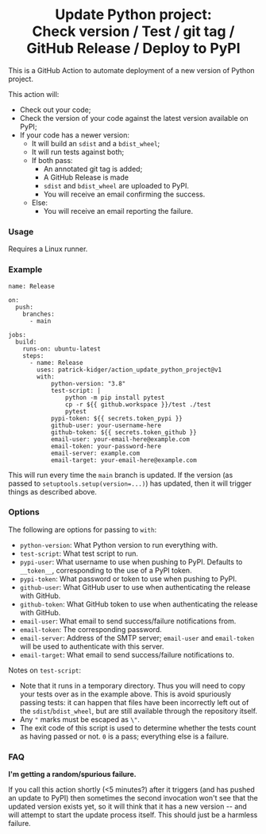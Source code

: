 <h1 align='center'>Update Python project:<br>Check version / Test / git tag / GitHub Release / Deploy to PyPI</h1>

This is a GitHub Action to automate deployment of a new version of Python project.

This action will:
- Check out your code;
- Check the version of your code against the latest version available on PyPI;
- If your code has a newer version:
    - It will build an `sdist` and a `bdist_wheel`;
    - It will run tests against both;
    - If both pass:
        - An annotated git tag is added;
        - A GitHub Release is made
        - `sdist` and `bdist_wheel` are uploaded to PyPI.
        - You will receive an email confirming the success.
    - Else:
        - You will receive an email reporting the failure.

### Usage

Requires a Linux runner.

### Example

```
name: Release

on:
  push:
    branches:
      - main

jobs:
  build:
    runs-on: ubuntu-latest
    steps:
      - name: Release
        uses: patrick-kidger/action_update_python_project@v1
        with:
            python-version: "3.8"
            test-script: |
                python -m pip install pytest
                cp -r ${{ github.workspace }}/test ./test
                pytest
            pypi-token: ${{ secrets.token_pypi }}
            github-user: your-username-here
            github-token: ${{ secrets.token_github }}
            email-user: your-email-here@example.com
            email-token: your-password-here
            email-server: example.com
            email-target: your-email-here@example.com
```

This will run every time the `main` branch is updated. If the version (as passed to `setuptools.setup(version=...)`) has updated, then it will trigger things as described above.

### Options

The following are options for passing to `with`:

- `python-version`: What Python version to run everything with.
- `test-script`: What test script to run.
- `pypi-user`: What username to use when pushing to PyPI. Defaults to `__token__`, corresponding to the use of a PyPI token.
- `pypi-token`: What password or token to use when pushing to PyPI.
- `github-user`: What GitHub user to use when authenticating the release with GitHub.
- `github-token`: What GitHub token to use when authenticating the release with GitHub.
- `email-user`: What email to send success/failure notifications from.
- `email-token`: The corresponding password.
- `email-server`: Address of the SMTP server; `email-user` and `email-token` will be used to authenticate with this server.
- `email-target`: What email to send success/failure notifications to.

Notes on `test-script`:

- Note that it runs in a temporary directory. Thus you will need to copy your tests over as in the example above. This is avoid spuriously passing tests: it can happen that files have been incorrectly left out of the `sdist`/`bdist_wheel`, but are still available through the repository itself.
- Any `"` marks must be escaped as `\"`.
- The exit code of this script is used to determine whether the tests count as having passed or not. `0` is a pass; everything else is a failure.

### FAQ

**I'm getting a random/spurious failure.**

If you call this action shortly (<5 minutes?) after it triggers (and has pushed an update to PyPI) then sometimes the second invocation won't see that the updated version exists yet, so it will think that it has a new version -- and will attempt to start the update process itself. This should just be a harmless failure.

